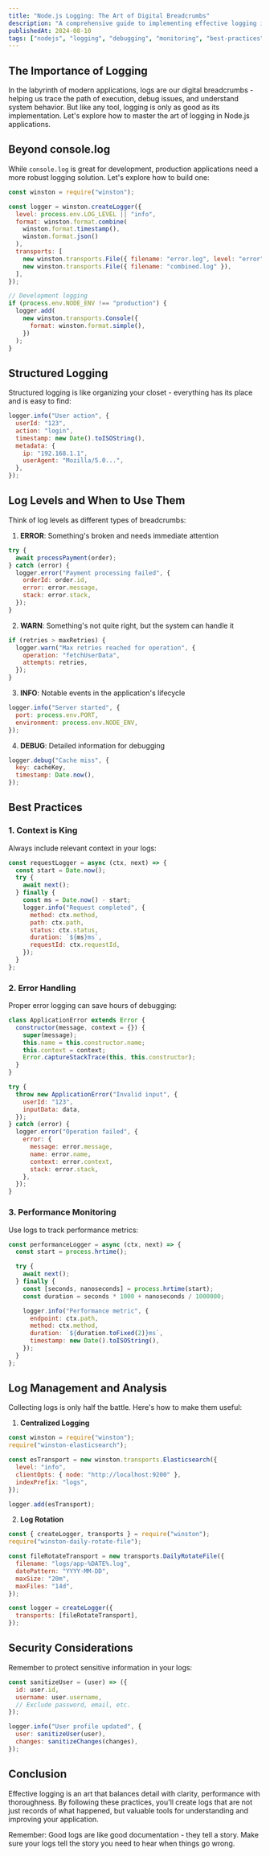 ```yaml
---
title: "Node.js Logging: The Art of Digital Breadcrumbs"
description: "A comprehensive guide to implementing effective logging in Node.js applications"
publishedAt: 2024-08-10
tags: ["nodejs", "logging", "debugging", "monitoring", "best-practices"]
---
```


## The Importance of Logging

In the labyrinth of modern applications, logs are our digital breadcrumbs - helping us trace the path of execution, debug issues, and understand system behavior. But like any tool, logging is only as good as its implementation. Let's explore how to master the art of logging in Node.js applications.

## Beyond console.log

While `console.log` is great for development, production applications need a more robust logging solution. Let's explore how to build one:

```javascript
const winston = require("winston");

const logger = winston.createLogger({
  level: process.env.LOG_LEVEL || "info",
  format: winston.format.combine(
    winston.format.timestamp(),
    winston.format.json()
  ),
  transports: [
    new winston.transports.File({ filename: "error.log", level: "error" }),
    new winston.transports.File({ filename: "combined.log" }),
  ],
});

// Development logging
if (process.env.NODE_ENV !== "production") {
  logger.add(
    new winston.transports.Console({
      format: winston.format.simple(),
    })
  );
}
```

## Structured Logging

Structured logging is like organizing your closet - everything has its place and is easy to find:

```javascript
logger.info("User action", {
  userId: "123",
  action: "login",
  timestamp: new Date().toISOString(),
  metadata: {
    ip: "192.168.1.1",
    userAgent: "Mozilla/5.0...",
  },
});
```

## Log Levels and When to Use Them

Think of log levels as different types of breadcrumbs:

1. **ERROR**: Something's broken and needs immediate attention

```javascript
try {
  await processPayment(order);
} catch (error) {
  logger.error("Payment processing failed", {
    orderId: order.id,
    error: error.message,
    stack: error.stack,
  });
}
```

2. **WARN**: Something's not quite right, but the system can handle it

```javascript
if (retries > maxRetries) {
  logger.warn("Max retries reached for operation", {
    operation: "fetchUserData",
    attempts: retries,
  });
}
```

3. **INFO**: Notable events in the application's lifecycle

```javascript
logger.info("Server started", {
  port: process.env.PORT,
  environment: process.env.NODE_ENV,
});
```

4. **DEBUG**: Detailed information for debugging

```javascript
logger.debug("Cache miss", {
  key: cacheKey,
  timestamp: Date.now(),
});
```

## Best Practices

### 1. Context is King

Always include relevant context in your logs:

```javascript
const requestLogger = async (ctx, next) => {
  const start = Date.now();
  try {
    await next();
  } finally {
    const ms = Date.now() - start;
    logger.info("Request completed", {
      method: ctx.method,
      path: ctx.path,
      status: ctx.status,
      duration: `${ms}ms`,
      requestId: ctx.requestId,
    });
  }
};
```

### 2. Error Handling

Proper error logging can save hours of debugging:

```javascript
class ApplicationError extends Error {
  constructor(message, context = {}) {
    super(message);
    this.name = this.constructor.name;
    this.context = context;
    Error.captureStackTrace(this, this.constructor);
  }
}

try {
  throw new ApplicationError("Invalid input", {
    userId: "123",
    inputData: data,
  });
} catch (error) {
  logger.error("Operation failed", {
    error: {
      message: error.message,
      name: error.name,
      context: error.context,
      stack: error.stack,
    },
  });
}
```

### 3. Performance Monitoring

Use logs to track performance metrics:

```javascript
const performanceLogger = async (ctx, next) => {
  const start = process.hrtime();

  try {
    await next();
  } finally {
    const [seconds, nanoseconds] = process.hrtime(start);
    const duration = seconds * 1000 + nanoseconds / 1000000;

    logger.info("Performance metric", {
      endpoint: ctx.path,
      method: ctx.method,
      duration: `${duration.toFixed(2)}ms`,
      timestamp: new Date().toISOString(),
    });
  }
};
```

## Log Management and Analysis

Collecting logs is only half the battle. Here's how to make them useful:

1. **Centralized Logging**

```javascript
const winston = require("winston");
require("winston-elasticsearch");

const esTransport = new winston.transports.Elasticsearch({
  level: "info",
  clientOpts: { node: "http://localhost:9200" },
  indexPrefix: "logs",
});

logger.add(esTransport);
```

2. **Log Rotation**

```javascript
const { createLogger, transports } = require("winston");
require("winston-daily-rotate-file");

const fileRotateTransport = new transports.DailyRotateFile({
  filename: "logs/app-%DATE%.log",
  datePattern: "YYYY-MM-DD",
  maxSize: "20m",
  maxFiles: "14d",
});

const logger = createLogger({
  transports: [fileRotateTransport],
});
```

## Security Considerations

Remember to protect sensitive information in your logs:

```javascript
const sanitizeUser = (user) => ({
  id: user.id,
  username: user.username,
  // Exclude password, email, etc.
});

logger.info("User profile updated", {
  user: sanitizeUser(user),
  changes: sanitizeChanges(changes),
});
```

## Conclusion

Effective logging is an art that balances detail with clarity, performance with thoroughness. By following these practices, you'll create logs that are not just records of what happened, but valuable tools for understanding and improving your application.

Remember: Good logs are like good documentation - they tell a story. Make sure your logs tell the story you need to hear when things go wrong.
